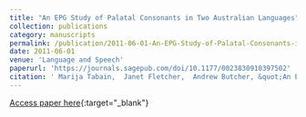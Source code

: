 ```yaml
---
title: "An EPG Study of Palatal Consonants in Two Australian Languages"
collection: publications
category: manuscripts
permalink: /publication/2011-06-01-An-EPG-Study-of-Palatal-Consonants-in-Two-Australian-Languages
date: 2011-06-01
venue: 'Language and Speech'
paperurl: 'https://journals.sagepub.com/doi/10.1177/0023830910397502'
citation: ' Marija Tabain,  Janet Fletcher,  Andrew Butcher, &quot;An EPG Study of Palatal Consonants in Two Australian Languages.&quot; Language and Speech, 2011.'
---
```

[Access paper here](https://journals.sagepub.com/doi/10.1177/0023830910397502){:target="_blank"}
